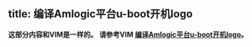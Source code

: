 title: 编译Amlogic平台u-boot开机logo
---
**这部分内容和VIM是一样的。**
**请参考VIM [编译Amlogic平台u-boot开机logo](/zh-cn/vim/BuildBootLogoForUboot.html)。**

